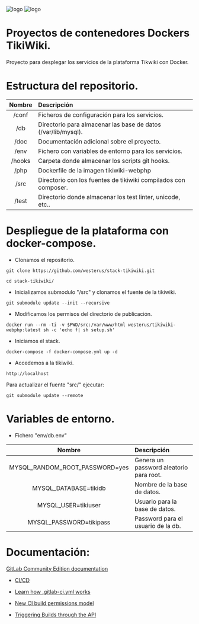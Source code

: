 ![logo](https://global.download.synology.com/download/Package/img/Docker/1.11.2-0270/thumb_256.png?style=centerme)
![logo](https://manishnamdeo.files.wordpress.com/2014/04/tikiwiki.gif)

# Proyectos de contenedores Dockers TikiWiki.
Proyecto para desplegar los servicios de la plataforma Tikwiki con Docker.

# Estructura del repositorio.

| Nombre   | Descripción                                                     |
|:--------:|:----------------------------------------------------------------|
| /conf    | Ficheros de configuración para los servicios.                   |
| /db      | Directorio para almacenar las base de datos (/var/lib/mysql).   |
| /doc     | Documentación adicional sobre el proyecto.                      |
| /env     | Fichero con variables de entorno para los servicios.            |
| /hooks   | Carpeta donde almacenar los scripts git hooks.                  |
| /php     | Dockerfile de la imagen tikiwiki-webphp                         |
| /src     | Directorio con los fuentes de tikiwiki compilados con composer. |
| /test    | Directorio donde almacenar los test linter, unicode, etc..

# Despliegue de la plataforma con docker-compose.
-   Clonamos el repositorio.
```
git clone https://github.com/westerus/stack-tikiwiki.git
```
```
cd stack-tikiwiki/
```
-   Inicializamos submodulo "/src" y clonamos el fuente de la tikiwiki.
```
git submodule update --init --recursive
```
-   Modificamos los permisos del directorio de publicación.
```
docker run --rm -ti -v $PWD/src:/var/www/html westerus/tikiwiki-webphp:latest sh -c 'echo f| sh setup.sh'
```
-   Iniciamos el stack.
```
docker-compose -f docker-compose.yml up -d
```
-   Accedemos a la tikiwiki.
```
http://localhost
```

Para actualizar el fuente "src/" ejecutar:
```
git submodule update --remote
```
# Variables de entorno.
-   Fichero "env/db.env"

| Nombre                          | Descripción                              |
|:-------------------------------:|:-----------------------------------------|
| MYSQL_RANDOM_ROOT_PASSWORD=yes  | Genera un password aleatorio para root.  |
| MYSQL_DATABASE=tikidb           | Nombre de la base de datos.              |
| MYSQL_USER=tikiuser             | Usuario para la base de datos.           |
| MYSQL_PASSWORD=tikipass         | Password para el usuario de la db.       |

# Documentación:
[GitLab Community Edition documentation](https://gitlab.com/gitlab-org/gitlab-ce/blob/master/doc/README.md)

-   [CI/CD](https://gitlab.com/gitlab-org/gitlab-ce/blob/master/doc/ci/README.md)
-   [Learn how .gitlab-ci.yml works](https://gitlab.com/gitlab-org/gitlab-ce/blob/master/doc/ci/yaml/README.md)

-   [New CI build permissions model](https://git.virt.cga/help/user/project/new_ci_build_permissions_model.md)

-   [Triggering Builds through the API](https://git.virt.cga/help/ci/triggers/README)
